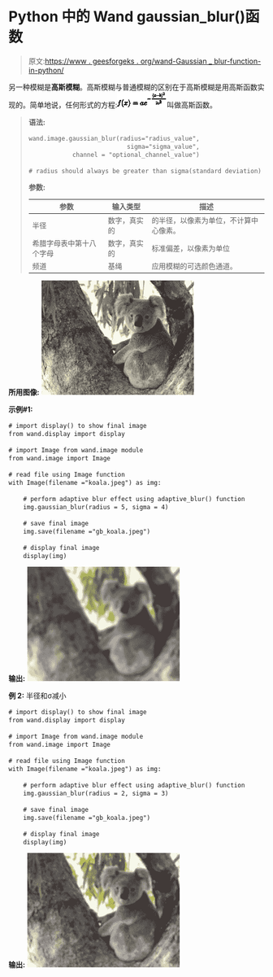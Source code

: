 # Python 中的 Wand gaussian_blur()函数

> 原文:[https://www . geesforgeks . org/wand-Gaussian _ blur-function-in-python/](https://www.geeksforgeeks.org/wand-gaussian_blur-function-in-python/)

另一种模糊是**高斯模糊**。高斯模糊与普通模糊的区别在于高斯模糊是用高斯函数实现的。简单地说，任何形式的方程:![](img/f760dec16b81b895459a5ac16716a433.png)叫做高斯函数。

> **语法:**
> 
> ```
> wand.image.gaussian_blur(radius="radius_value", 
>                            sigma="sigma_value", 
>             channel = "optional_channel_value")
>   
> # radius should always be greater than sigma(standard deviation)
> ```
> 
> **参数:**
> 
> | 参数 | 输入类型 | 描述 |
> | --- | --- | --- |
> | 半径 | 数字，真实的 | 的半径，以像素为单位，不计算中心像素。 |
> | 希腊字母表中第十八个字母 | 数字，真实的 | 标准偏差，以像素为单位 |
> | 频道 | 基绳 | 应用模糊的可选颜色通道。 |

**所用图像:**
![](img/f6e1f5e18898583c107a4cf1d5ed86c6.png)

**示例#1:**

```
# import display() to show final image
from wand.display import display

# import Image from wand.image module
from wand.image import Image

# read file using Image function
with Image(filename ="koala.jpeg") as img:

    # perform adaptive blur effect using adaptive_blur() function
    img.gaussian_blur(radius = 5, sigma = 4)

    # save final image
    img.save(filename ="gb_koala.jpeg")

    # display final image
    display(img)
```

**输出:**
![](img/7aca9f43913578c8ad56c60722400009.png)

**例 2:** 半径和σ减小

```
# import display() to show final image
from wand.display import display

# import Image from wand.image module
from wand.image import Image

# read file using Image function
with Image(filename ="koala.jpeg") as img:

    # perform adaptive blur effect using adaptive_blur() function
    img.gaussian_blur(radius = 2, sigma = 3)

    # save final image
    img.save(filename ="gb_koala.jpeg")

    # display final image
    display(img)
```

**输出:**
![](img/33a046fd53daeffb2848551a3112271b.png)